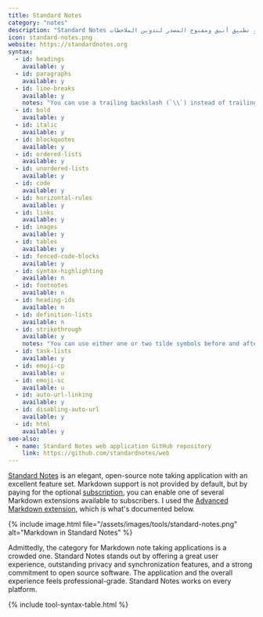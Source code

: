 ```yaml
---
title: Standard Notes
category: "notes"
description: "Standard Notes هو تطبيق أنيق ومفتوح المصدر لتدوين الملاحظات."
icon: standard-notes.png
website: https://standardnotes.org
syntax:
  - id: headings
    available: y
  - id: paragraphs
    available: y
  - id: line-breaks
    available: y
    notes: "You can use a trailing backslash (`\\`) instead of trailing whitespace."
  - id: bold
    available: y
  - id: italic
    available: y
  - id: blockquotes
    available: y
  - id: ordered-lists
    available: y
  - id: unordered-lists
    available: y
  - id: code
    available: y
  - id: horizontal-rules
    available: y
  - id: links
    available: y
  - id: images
    available: y
  - id: tables
    available: y
  - id: fenced-code-blocks
    available: y
  - id: syntax-highlighting
    available: n
  - id: footnotes
    available: n
  - id: heading-ids
    available: n
  - id: definition-lists
    available: n
  - id: strikethrough
    available: y
    notes: "You can use either one or two tilde symbols before and after the phrase."
  - id: task-lists
    available: y
  - id: emoji-cp
    available: u
  - id: emoji-sc
    available: u
  - id: auto-url-linking
    available: y
  - id: disabling-auto-url
    available: y
  - id: html
    available: y
see-also:
  - name: Standard Notes web application GitHub repository
    link: https://github.com/standardnotes/web
---
```


[Standard Notes](https://standardnotes.org) is an elegant, open-source note taking application with an excellent feature set. Markdown support is not provided by default, but by paying for the optional [subscription](https://standardnotes.org/extensions), you can enable one of several Markdown extensions available to subscribers. I used the [Advanced Markdown extension](https://standardnotes.org/extensions/advanced-markdown), which is what's documented below.

{% include image.html file="/assets/images/tools/standard-notes.png" alt="Markdown in Standard Notes" %}

Admittedly, the category for Markdown note taking applications is a crowded one. Standard Notes stands out by offering a great user experience, outstanding privacy and synchronization features, and a strong commitment to open source software. The application and the overall experience feels professional-grade. Standard Notes works on every platform.

{% include tool-syntax-table.html %}
